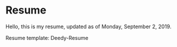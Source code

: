 # Resume 

Hello, this is my resume, updated as of Monday, September 2, 2019.

Resume template: Deedy-Resume
